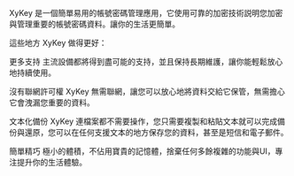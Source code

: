 XyKey 是一個簡單易用的帳號密碼管理應用，它使用可靠的加密技術説明您加密與管理重要的帳號密碼資料。讓你的生活更簡單。

這些地方 XyKey 做得更好：

更多支持
主流設備都將得到盡可能的支持，並且保持長期維護，讓你能輕鬆放心地持續使用。

沒有聯網許可權
XyKey 無需聯網，讓您可以放心地將資料交給它保管，無需擔心它會洩漏您重要的資料。

文本化備份
XyKey 連檔案都不需要操作，您只需要複製和粘貼文本就可以完成備份與還原，您可以在任何支援文本的地方保存您的資料，甚至是短信和電子郵件。

簡單精巧
極小的體積，不佔用寶貴的記憶體，捨棄任何多餘複雜的功能與UI，專注提升你的生活體驗。